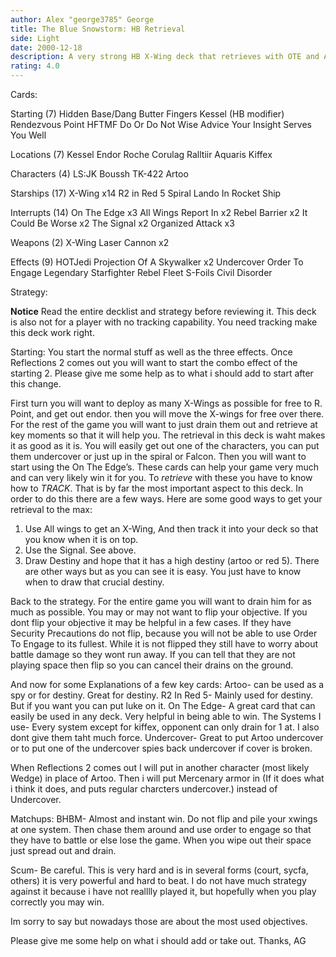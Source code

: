 ```yaml
---
author: Alex "george3785" George
title: The Blue Snowstorm: HB Retrieval
side: Light
date: 2000-12-18
description: A very strong HB X-Wing deck that retrieves with OTE and All Wings Report In. Has Massive drains and beatdown potential.
rating: 4.0
---
```

Cards: 

Starting (7)
Hidden Base/Dang Butter Fingers
Kessel (HB modifier)
Rendezvous Point
HFTMF
Do Or Do Not
Wise Advice
Your Insight Serves You Well

Locations (7)
Kessel
Endor
Roche
Corulag
Ralltiir
Aquaris
Kiffex

Characters (4)
LS:JK
Boussh
TK-422
Artoo

Starships (17)
X-Wing x14
R2 in Red 5
Spiral
Lando In Rocket Ship

Interrupts (14)
On The Edge x3
All Wings Report In x2
Rebel Barrier x2
It Could Be Worse x2
The Signal x2
Organized Attack x3

Weapons (2)
X-Wing Laser Cannon x2

Effects (9)
HOTJedi
Projection Of A Skywalker x2
Undercover
Order To Engage
Legendary Starfighter
Rebel Fleet
S-Foils
Civil Disorder 

Strategy: 

****Notice****
Read the entire decklist and strategy before reviewing it. This deck is also not for a player with no tracking capability. You need tracking make this deck work right.

Starting:
You start the normal stuff as well as the three effects. Once Reflections 2 comes out you will want to start the combo effect of the starting 2. Please give me some help as to what i should add to start after this change.

First turn you will want to deploy as many X-Wings as possible for free to R. Point, and get out endor. then you will move the X-wings for free over there. For the rest of the game you will want to just drain them out and retrieve at key moments so that it will help you. The retrieval in this deck is waht makes it as good as it is. You will easily get out one of the characters, you can put them undercover or just up in the spiral or Falcon. Then you will want to start using the On The Edge’s. These cards can help your game very much and can very likely win it for you. To *retrieve* with these you have to know how to *TRACK*. That is by far the most important aspect to this deck. In order to do this there are a few ways. Here are some good ways to get your retrieval to the max:
1. Use All wings to get an X-Wing, And then track it into your deck so that you know when it is on top.
2. Use the Signal. See above.
3. Draw Destiny and hope that it has a high destiny (artoo or red 5).
 There are other ways but as you can see it is easy. You just have to know when to draw that crucial destiny.

Back to the strategy. For the entire game you will want to drain him for as much as possible. You may or may not want to flip your objective. If you dont flip your objective it may be helpful in a few cases. If they have Security Precautions do not flip, because you will not be able to use Order To Engage to its fullest. While it is not flipped they still have to worry about battle damage so they wont run away. If you can tell that they are not playing space then flip so you can cancel their drains on the ground.

And now for some Explanations of a few key cards:
Artoo- can be used as a spy or for destiny. Great for destiny.
R2 In Red 5- Mainly used for destiny. But if you want you can put luke on it.
On The Edge- A great card that can easily be used in any deck. Very helpful in being able to win.
The Systems I use- Every system except for kiffex, opponent can only drain for 1 at. I also dont give them taht much force.
Undercover- Great to put Artoo undercover or to put one of the undercover spies back undercover if cover is broken.

When Reflections 2 comes out I will put in another character (most likely Wedge) in place of Artoo. Then i will put Mercenary armor in (If it does what i think it does, and puts regular charcters undercover.) instead of Undercover.

Matchups:
BHBM- Almost and instant win. Do not flip and pile your xwings at one system. Then chase them around and use order to engage so that they have to battle or else lose the game. When you wipe out their space just spread out and drain.

Scum- Be careful. This is very hard and is in several forms (court, sycfa, others) it is very powerful and hard to beat. I do not have much strategy against it because i have not realllly played it, but hopefully when you play correctly you may win.

Im sorry to say but nowadays those are about the most used objectives.

Please give me some help on what i should add or take out.
Thanks,
AG 